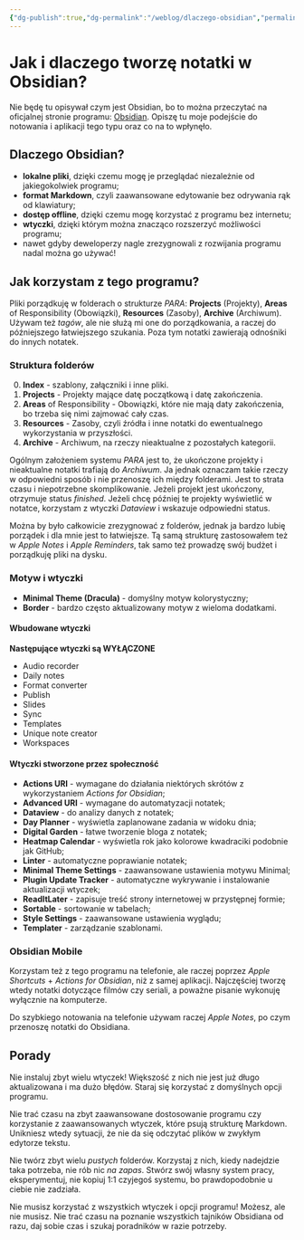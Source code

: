 ```yaml
---
{"dg-publish":true,"dg-permalink":"/weblog/dlaczego-obsidian","permalink":"/weblog/dlaczego-obsidian/"}
---
```



# Jak i dlaczego tworzę notatki w Obsidian?

Nie będę tu opisywał czym jest Obsidian, bo to można przeczytać na oficjalnej stronie programu: [Obsidian](https://obsidian.md/). Opiszę tu moje podejście do notowania i aplikacji tego typu oraz co na to wpłynęło.

## Dlaczego Obsidian?

- **lokalne pliki**, dzięki czemu mogę je przeglądać niezależnie od jakiegokolwiek programu;
- **format Markdown**, czyli zaawansowane edytowanie bez odrywania rąk od klawiatury;
- **dostęp offline**, dzięki czemu mogę korzystać z programu bez internetu;
- **wtyczki**, dzięki którym można znacząco rozszerzyć możliwości programu;
- nawet gdyby deweloperzy nagle zrezygnowali z rozwijania programu nadal można go używać!

## Jak korzystam z tego programu?

Pliki porządkuję w folderach o strukturze *PARA*: **Projects** (Projekty), **Areas** of Responsibility (Obowiązki), **Resources** (Zasoby), **Archive** (Archiwum). Używam też *tagów*, ale nie służą mi one do porządkowania, a raczej do późniejszego łatwiejszego szukania. Poza tym notatki zawierają odnośniki do innych notatek.

### Struktura folderów

0. **Index** - szablony, załączniki i inne pliki.
1. **Projects** - Projekty mające datę początkową i datę zakończenia.
2. **Areas** of Responsibility - Obowiązki, które nie mają daty zakończenia, bo trzeba się nimi zajmować cały czas.
3. **Resources** - Zasoby, czyli źródła i inne notatki do ewentualnego wykorzystania w przyszłości.
4. **Archive** - Archiwum, na rzeczy nieaktualne z pozostałych kategorii.

Ogólnym założeniem systemu *PARA* jest to, że ukończone projekty i nieaktualne notatki trafiają do *Archiwum*. Ja jednak oznaczam takie rzeczy w odpowiedni sposób i nie przenoszę ich między folderami. Jest to strata czasu i niepotrzebne skomplikowanie. Jeżeli projekt jest ukończony, otrzymuje status *finished*. Jeżeli chcę później te projekty wyświetlić w notatce, korzystam z wtyczki *Dataview* i wskazuje odpowiedni status.

Można by było całkowicie zrezygnować z folderów, jednak ja bardzo lubię porządek i dla mnie jest to łatwiejsze. Tą samą strukturę zastosowałem też w *Apple Notes* i *Apple Reminders*, tak samo też prowadzę swój budżet i porządkuję pliki na dysku.

### Motyw i wtyczki

- **Minimal Theme (Dracula)** - domyślny motyw kolorystyczny;
- **Border** - bardzo często aktualizowany motyw z wieloma dodatkami.

#### Wbudowane wtyczki

**Następujące wtyczki są WYŁĄCZONE**
- Audio recorder
- Daily notes
- Format converter
- Publish
- Slides
- Sync
- Templates
- Unique note creator
- Workspaces

#### Wtyczki stworzone przez społeczność

- **Actions URI** - wymagane do działania niektórych skrótów z wykorzystaniem *Actions for Obsidian*;
- **Advanced URI** - wymagane do automatyzacji notatek;
- **Dataview** - do analizy danych z notatek;
- **Day Planner** - wyświetla zaplanowane zadania w widoku dnia;
- **Digital Garden** - łatwe tworzenie bloga z notatek;
- **Heatmap Calendar** - wyświetla rok jako kolorowe kwadraciki podobnie jak GitHub;
- **Linter** - automatyczne poprawianie notatek;
- **Minimal Theme Settings** - zaawansowane ustawienia motywu Minimal;
- **Plugin Update Tracker** - automatyczne wykrywanie i instalowanie aktualizacji wtyczek;
- **ReadItLater** - zapisuje treść strony internetowej w przystępnej formie;
- **Sortable** - sortowanie w tabelach;
- **Style Settings** - zaawansowane ustawienia wyglądu;
- **Templater** - zarządzanie szablonami.

### Obsidian Mobile

Korzystam też z tego programu na telefonie, ale raczej poprzez *Apple Shortcuts* + *Actions for Obsidian*, niż z samej aplikacji. Najczęściej tworzę wtedy notatki dotyczące filmów czy seriali, a poważne pisanie wykonuję wyłącznie na komputerze.

Do szybkiego notowania na telefonie używam raczej *Apple Notes*, po czym przenoszę notatki do Obsidiana.

## Porady

Nie instaluj zbyt wielu wtyczek! Większość z nich nie jest już długo aktualizowana i ma dużo błędów. Staraj się korzystać z domyślnych opcji programu.

Nie trać czasu na zbyt zaawansowane dostosowanie programu czy korzystanie z zaawansowanych wtyczek, które psują strukturę Markdown. Unikniesz wtedy sytuacji, że nie da się odczytać plików w zwykłym edytorze tekstu.

Nie twórz zbyt wielu *pustych* folderów. Korzystaj z nich, kiedy nadejdzie taka potrzeba, nie rób nic *na zapas*. Stwórz swój własny system pracy, eksperymentuj, nie kopiuj 1:1 czyjegoś systemu, bo prawdopodobnie u ciebie nie zadziała.

Nie musisz korzystać z wszystkich wtyczek i opcji programu! Możesz, ale nie musisz. Nie trać czasu na poznanie wszystkich tajników Obsidiana od razu, daj sobie czas i szukaj poradników w razie potrzeby.

